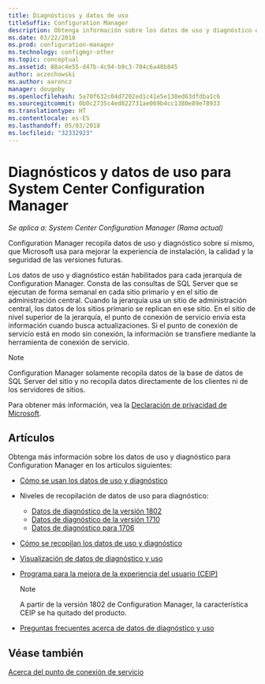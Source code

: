 ```yaml
---
title: Diagnósticos y datos de uso
titleSuffix: Configuration Manager
description: Obtenga información sobre los datos de uso y diagnóstico que System Center Configuration Manager recopila sobre sí mismo.
ms.date: 03/22/2018
ms.prod: configuration-manager
ms.technology: configmgr-other
ms.topic: conceptual
ms.assetid: 88ac4e55-d47b-4c94-b9c3-704c6a48b845
author: aczechowski
ms.author: aaroncz
manager: dougeby
ms.openlocfilehash: 5a70f632c04d7202ed1c41e5e138ed63dfdba1c6
ms.sourcegitcommit: 0b0c2735c4ed822731ae069b4cc1380e89e78933
ms.translationtype: HT
ms.contentlocale: es-ES
ms.lasthandoff: 05/03/2018
ms.locfileid: "32332923"
---
```

# <a name="diagnostics-and-usage-data-for-system-center-configuration-manager"></a>Diagnósticos y datos de uso para System Center Configuration Manager

*Se aplica a: System Center Configuration Manager (Rama actual)*

Configuration Manager recopila datos de uso y diagnóstico sobre sí mismo, que Microsoft usa para mejorar la experiencia de instalación, la calidad y la seguridad de las versiones futuras.  

 Los datos de uso y diagnóstico están habilitados para cada jerarquía de Configuration Manager. Consta de las consultas de SQL Server que se ejecutan de forma semanal en cada sitio primario y en el sitio de administración central. Cuando la jerarquía usa un sitio de administración central, los datos de los sitios primario se replican en ese sitio. En el sitio de nivel superior de la jerarquía, el punto de conexión de servicio envía esta información cuando busca actualizaciones. Si el punto de conexión de servicio está en modo sin conexión, la información se transfiere mediante la herramienta de conexión de servicio.  

> [!NOTE]  
>  Configuration Manager solamente recopila datos de la base de datos de SQL Server del sitio y no recopila datos directamente de los clientes ni de los servidores de sitios.  

 Para obtener más información, vea la [Declaración de privacidad de Microsoft](https://go.microsoft.com/fwlink/?LinkID=626527).  

## <a name="articles"></a>Artículos
 Obtenga más información sobre los datos de uso y diagnóstico para Configuration Manager en los artículos siguientes:  

-   [Cómo se usan los datos de uso y diagnóstico](../../../core/plan-design/diagnostics/how-diagnostics-and-usage-data-is-used.md)  

-   Niveles de recopilación de datos de uso para diagnóstico:
    - [Datos de diagnóstico de la versión 1802](/sccm/core/plan-design/diagnostics/levels-of-diagnostic-usage-data-collection-1802)  
    - [Datos de diagnóstico de la versión 1710](/sccm/core/plan-design/diagnostics/levels-of-diagnostic-usage-data-collection-1710)  
    - [Datos de diagnóstico para 1706](/sccm/core/plan-design/diagnostics/levels-of-diagnostic-usage-data-collection-1706)    

<!--
    - [Diagnostic data for 1702](/sccm/core/plan-design/diagnostics/levels-of-diagnostic-usage-data-collection-1702)      
    - [Diagnostic data for 1610](/sccm/core/plan-design/diagnostics/levels-of-diagnostic-usage-data-collection-1610)  
    - [Diagnostic data for  1606](/sccm/core/plan-design/diagnostics/levels-of-diagnostic-usage-data-collection-1606)    
    - [Diagnostic data for 1602](/sccm/core/plan-design/diagnostics/levels-of-diagnostic-usage-data-collection-1602)
    - [Diagnostic data for  1511](/sccm/core/plan-design/diagnostics/levels-of-diagnostic-usage-data-collection-1511)
-->

-   [Cómo se recopilan los datos de uso y diagnóstico](../../../core/plan-design/diagnostics/how-diagnostics-and-usage-data-is-collected.md)  

-   [Visualización de datos de diagnóstico y uso](../../../core/plan-design/diagnostics/view-diagnostics-and-usage-data.md)  

-   [Programa para la mejora de la experiencia del usuario (CEIP)](../../../core/plan-design/diagnostics/customer-experience-improvement-program-ceip.md)  

     > [!Note]  
     > A partir de la versión 1802 de Configuration Manager, la característica CEIP se ha quitado del producto.


-   [Preguntas frecuentes acerca de datos de diagnóstico y uso](../../../core/understand/frequently-asked-questions-about-diagnostics-and-usage-data.md)  

## <a name="see-also"></a>Véase también  
 [Acerca del punto de conexión de servicio](../../../core/servers/deploy/configure/about-the-service-connection-point.md)
